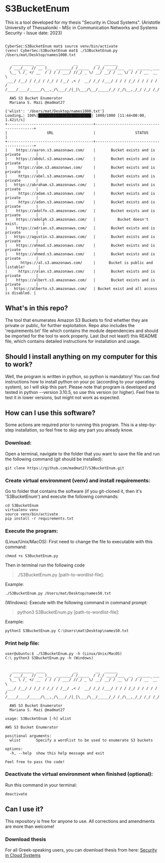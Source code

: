 # S3BucketEnum

This is a tool developed for my thesis "Security in Cloud Systems". (Aristotle University of Thessaloniki - MSc in 
Communication Networks and Systems Security - Issue date: 2023)

```commandline

CyberSec:S3BucketEnum mat$ source venv/bin/activate
(venv) CyberSec:S3BucketEnum mat$ ./S3BucketEnum.py /Users/mat/Desktop/names1000.txt 
                                                                                
   __________ ____             __        __  ______                             
  / ___/__  // __ )__  _______/ /_____  / /_/ ____/___  __  ______ ___          
  \__ \ /_ </ __  / / / / ___/ //_/ _ \/ __/ __/ / __ \/ / / / __ `__ \         
 ___/ /__/ / /_/ / /_/ / /__/ ,< /  __/ /_/ /___/ / / / /_/ / / / / / /         
/____/____/_____/\__,_/\___/_/|_|\___/\__/_____/_/ /_/\__,_/_/ /_/ /_/          
                                                                                
  AWS S3 Bucket Enumerator                                                      
  Mariana S. Mazi @madmat27                                                     
                                                                                
{'wlist': '/Users/mat/Desktop/names1000.txt'}
Loading…: 100%|████████████████████████| 1000/1000 [11:44<00:00,  1.42it/s]
+---------------------------------------+------------------------------------------+
|                  URL                  |                  STATUS                  |
+---------------------------------------+------------------------------------------+
|    https://aaron.s3.amazonaws.com/    |       Bucket exists and is private       |
|    https://abdul.s3.amazonaws.com/    |       Bucket exists and is private       |
|     https://abe.s3.amazonaws.com/     |       Bucket exists and is private       |
|     https://abel.s3.amazonaws.com/    |       Bucket exists and is private       |
|   https://abraham.s3.amazonaws.com/   |       Bucket exists and is private       |
|     https://adam.s3.amazonaws.com/    |       Bucket exists and is private       |
|     https://adan.s3.amazonaws.com/    |       Bucket exists and is private       |
|    https://adolfo.s3.amazonaws.com/   |       Bucket exists and is private       |
|    https://adolph.s3.amazonaws.com/   |          Bucket doesn't exist.           |
|    https://adrian.s3.amazonaws.com/   |       Bucket exists and is private       |
|   https://agustin.s3.amazonaws.com/   |       Bucket exists and is private       |
|    https://ahmad.s3.amazonaws.com/    |       Bucket exists and is private       |
|    https://ahmed.s3.amazonaws.com/    |       Bucket exists and is private       |
|      https://al.s3.amazonaws.com/     |      Bucket is public and listable!      |
|     https://alan.s3.amazonaws.com/    |       Bucket exists and is private       |
|    https://albert.s3.amazonaws.com/   |       Bucket exists and is private       |
|   https://alberto.s3.amazonaws.com/   | Bucket exist and all access is disabled. |

```

## What's in this repo?
The tool that enumerates Amazon S3 Buckets to find whether they are private or public, for further exploitation. Repo 
also includes the 'requirements.txt' file which contains the module dependencies and should be imported for the tool to 
work properly. Last (but not least!) this README file, which contains detailed instructions for installation and usage.

## Should I install anything on my computer for this to work?
Well, the program is written in python, so python is mandatory! You can find instructions how to install python on your pc 
(according to your operating system), so I will skip this part.
Please note that program is developed and tested in python --version 3.10.5, so use this version (or higher). 
Feel free to test it in lower versions, but might not work as expected. 

## How can I use this software?
Some actions are required prior to running this program. This is a step-by-step installation, so feel free to skip any 
part you already know.

### Download: 
Open a terminal, navigate to the folder that you want to save the file and run the following command (git should be installed): 
```
git clone https://github.com/madmat27/S3BucketEnum.git
```

### Create virtual environment (venv) and install requirements:
Go to folder that contains the software (if you git-cloned it, then it's 'S3BucketEnum') and execute the following 
commands:
```commandline
cd S3BucketEnum
virtualenv venv
source venv/bin/activate
pip install -r requirements.txt
```

### Execute the program: 
(Linux/Unix/MacOS): First need to change the file to executable with this command: 
```
chmod +x S3BucketEnum.py
```
Then in terminal run the following code 
>./S3BucketEnum.py [path-to-wordlist-file]: 

Example: 
```commandline
./S3BucketEnum.py /Users/mat/Desktop/names50.txt
```

(Windows): Execute with the following command in command prompt:
>python3 S3BucketEnum.py [path-to-wordlist-file]: 

Example:
```commandline
python3 S3BucketEnum.py C:\Users\mat\Desktop\names50.txt
```

### Print help file:
```commandline
user@ubuntu:$ ./S3BucketEnum.py -h (Linux/Unix/MacOS)
C:\ python3 S3BucketEnum.py -h (Windows)

```

```commandline
                                                                                
   __________ ____             __        __  ______                             
  / ___/__  // __ )__  _______/ /_____  / /_/ ____/___  __  ______ ___          
  \__ \ /_ </ __  / / / / ___/ //_/ _ \/ __/ __/ / __ \/ / / / __ `__ \         
 ___/ /__/ / /_/ / /_/ / /__/ ,< /  __/ /_/ /___/ / / / /_/ / / / / / /         
/____/____/_____/\__,_/\___/_/|_|\___/\__/_____/_/ /_/\__,_/_/ /_/ /_/          
                                                                                
  AWS S3 Bucket Enumerator                                                      
  Mariana S. Mazi @madmat27                                                     
                                                                                
usage: S3BucketEnum [-h] wlist

AWS S3 Bucket Enumerator

positional arguments:
  wlist       Specify a wordlist to be used to enumerate S3 buckets

options:
  -h, --help  show this help message and exit

Feel free to pass the code!

```

### Deactivate the virtual environment when finished (optional):
Run this command in your terminal:
```commandline
deactivate
```

## Can I use it?
This repository is free for anyone to use. All corrections and amendments are more than welcome! 

### Download thesis
For all Greek-speaking users, you can download thesis from here: 
[Security in Cloud Systems](https://ikee.lib.auth.gr/collection/Postgraduate%20Theses?ln=en)

